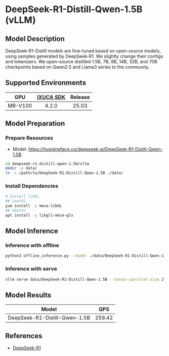 # DeepSeek-R1-Distill-Qwen-1.5B (vLLM)

## Model Description

DeepSeek-R1-Distill models are fine-tuned based on open-source models, using samples generated by DeepSeek-R1. We
slightly change their configs and tokenizers.  We open-source distilled 1.5B, 7B, 8B, 14B, 32B, and 70B checkpoints
based on Qwen2.5 and Llama3 series to the community.

## Supported Environments

| GPU    | [IXUCA SDK](https://gitee.com/deep-spark/deepspark#%E5%A4%A9%E6%95%B0%E6%99%BA%E7%AE%97%E8%BD%AF%E4%BB%B6%E6%A0%88-ixuca) | Release |
| :----: | :----: | :----: |
| MR-V100 | 4.2.0     |  25.03  |

## Model Preparation

### Prepare Resources

- Model: <https://huggingface.co/deepseek-ai/DeepSeek-R1-Distill-Qwen-1.5B>

```bash
cd deepseek-r1-distill-qwen-1.5b/vllm
mkdir -p data/
ln -s /path/to/DeepSeek-R1-Distill-Qwen-1.5B ./data/
```

### Install Dependencies

```bash
# Install libGL
## CentOS
yum install -y mesa-libGL
## Ubuntu
apt install -y libgl1-mesa-glx
```

## Model Inference

### Inference with offline

```bash
python3 offline_inference.py --model ./data/DeepSeek-R1-Distill-Qwen-1.5B --max-tokens 256 -tp 1 --temperature 0.0 --max-model-len 3096
```

### Inference with serve

```bash
vllm serve data/DeepSeek-R1-Distill-Qwen-1.5B --tensor-parallel-size 2 --max-model-len 32768 --enforce-eager --trust-remote-code
```

## Model Results

| Model                         | QPS    |
|-------------------------------|--------|
| DeepSeek-R1-Distill-Qwen-1.5B | 259.42 |

## References

- [DeepSeek-R1](https://github.com/deepseek-ai/DeepSeek-R1)
